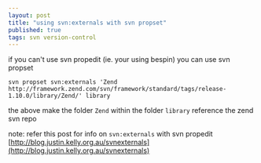 ```yaml
---
layout: post
title: "using svn:externals with svn propset"
published: true
tags: svn version-control
---
```

if you can't use svn propedit (ie. your using bespin) you can use svn propset

``` shell
svn propset svn:externals 'Zend http://framework.zend.com/svn/framework/standard/tags/release-1.10.0/library/Zend/' library
```

the above make the folder `Zend` within the folder `library` reference the zend svn repo

note: refer this post for info on `svn:externals` with svn propedit [http://blog.justin.kelly.org.au/svnexternals](http://blog.justin.kelly.org.au/svnexternals)
